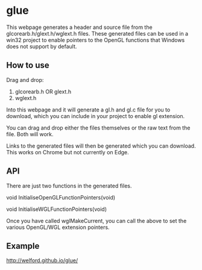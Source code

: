 # glue

This webpage generates a header and source file from the glcorearb.h/glext.h/wglext.h files. These generated files can be used in a win32 project to enable pointers to the OpenGL functions that Windows does not support by default.


## How to use

Drag and drop:

1. glcorearb.h OR glext.h
2. wglext.h 

Into this webpage and it will generate a gl.h and gl.c file for you to download, which you can include in your project to enable gl extension.

You can drag and drop either the files themselves or the raw text from the file. Both will work.

Links to the generated files will then be generated which you can download. This works on Chrome but not currently on Edge.

## API

There are just two functions in the generated files.

void InitialiseOpenGLFunctionPointers(void)

void InitialiseWGLFunctionPointers(void)

Once you have called wglMakeCurrent, you can call the above to set the various OpenGL/WGL extension pointers.


## Example

http://welford.github.io/glue/

